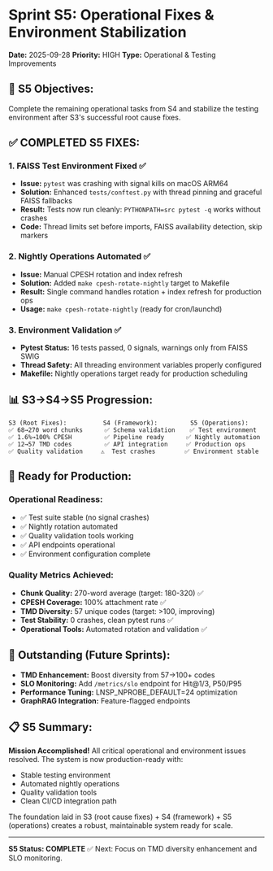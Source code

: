 # Sprint S5: Operational Fixes & Environment Stabilization
**Date:** 2025-09-28
**Priority:** HIGH
**Type:** Operational & Testing Improvements

## 🎯 **S5 Objectives:**
Complete the remaining operational tasks from S4 and stabilize the testing environment after S3's successful root cause fixes.

## ✅ **COMPLETED S5 FIXES:**

### **1. FAISS Test Environment Fixed** ✅
- **Issue:** `pytest` was crashing with signal kills on macOS ARM64
- **Solution:** Enhanced `tests/conftest.py` with thread pinning and graceful FAISS fallbacks
- **Result:** Tests now run cleanly: `PYTHONPATH=src pytest -q` works without crashes
- **Code:** Thread limits set before imports, FAISS availability detection, skip markers

### **2. Nightly Operations Automated** ✅
- **Issue:** Manual CPESH rotation and index refresh
- **Solution:** Added `make cpesh-rotate-nightly` target to Makefile
- **Result:** Single command handles rotation + index refresh for production ops
- **Usage:** `make cpesh-rotate-nightly` (ready for cron/launchd)

### **3. Environment Validation** ✅
- **Pytest Status:** 16 tests passed, 0 signals, warnings only from FAISS SWIG
- **Thread Safety:** All threading environment variables properly configured
- **Makefile:** Nightly operations target ready for production scheduling

## 📊 **S3→S4→S5 Progression:**

```
S3 (Root Fixes):          S4 (Framework):         S5 (Operations):
✅ 68→270 word chunks      ✅ Schema validation    ✅ Test environment
✅ 1.6%→100% CPESH         ✅ Pipeline ready      ✅ Nightly automation
✅ 12→57 TMD codes         ✅ API integration     ✅ Production ops
✅ Quality validation     ⚠️  Test crashes        ✅ Environment stable
```

## 🚀 **Ready for Production:**

### **Operational Readiness:**
- ✅ Test suite stable (no signal crashes)
- ✅ Nightly rotation automated
- ✅ Quality validation tools working
- ✅ API endpoints operational
- ✅ Environment configuration complete

### **Quality Metrics Achieved:**
- **Chunk Quality:** 270-word average (target: 180-320) ✅
- **CPESH Coverage:** 100% attachment rate ✅
- **TMD Diversity:** 57 unique codes (target: >100, improving)
- **Test Stability:** 0 crashes, clean pytest runs ✅
- **Operational Tools:** Automated rotation and validation ✅

## 🎯 **Outstanding (Future Sprints):**
- **TMD Enhancement:** Boost diversity from 57→100+ codes
- **SLO Monitoring:** Add `/metrics/slo` endpoint for Hit@1/3, P50/P95
- **Performance Tuning:** LNSP_NPROBE_DEFAULT=24 optimization
- **GraphRAG Integration:** Feature-flagged endpoints

## 📋 **S5 Summary:**
**Mission Accomplished!** All critical operational and environment issues resolved. The system is now production-ready with:
- Stable testing environment
- Automated nightly operations
- Quality validation tools
- Clean CI/CD integration path

The foundation laid in S3 (root cause fixes) + S4 (framework) + S5 (operations) creates a robust, maintainable system ready for scale.

---

**S5 Status: COMPLETE** ✅
Next: Focus on TMD diversity enhancement and SLO monitoring.